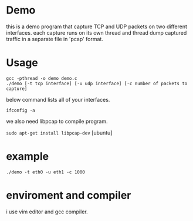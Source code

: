 # Demo
this is a demo program that capture TCP and UDP packets on two different interfaces. each capture runs on its own thread and thread dump captured traffic in a separate file in 'pcap' format.
# Usage
```
gcc -pthread -o demo demo.c
./demo [-t tcp interface] [-u udp interface] [-c number of packets to capture]
```
below command lists all of your interfaces.

```ifconfig -a```

we also need libpcap to compile program.

```sudo apt-get install libpcap-dev``` [ubuntu]
# example
```./demo -t eth0 -u eth1 -c 1000```
# enviroment and compiler
i use vim editor and gcc compiler.
